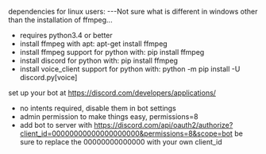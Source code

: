 dependencies for linux users:
---Not sure what is different in windows other than the installation of ffmpeg...
- requires python3.4 or better
- install ffmpeg with apt: apt-get install ffmpeg
- install ffmpeg support for python with: pip install ffmpeg
- install discord for python with: pip install ffmpeg
- install voice_client support for python with: python -m pip install -U discord.py[voice]
  
set up your bot at https://discord.com/developers/applications/  
- no intents required, disable them in bot settings
- admin permission to make things easy, permissions=8
- add bot to server with https://discord.com/api/oauth2/authorize?client_id=00000000000000000000&permissions=8&scope=bot
  be sure to replace the 00000000000000 with your own client_id

